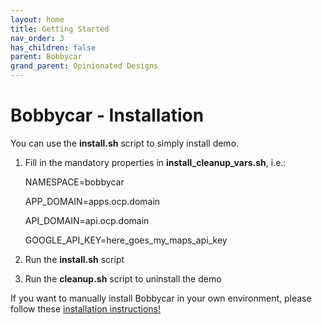```yaml
---
layout: home
title: Getting Started
nav_order: 3
has_children: false
parent: Bobbycar
grand_parent: Opinionated Designs
---
```


# Bobbycar - Installation

You can use the **install.sh** script to simply install demo.

1. Fill in the mandatory properties in **install_cleanup_vars.sh**, i.e.:


    NAMESPACE=bobbycar

    APP_DOMAIN=apps.ocp.domain

    API_DOMAIN=api.ocp.domain

    GOOGLE_API_KEY=here_goes_my_maps_api_key

2. Run the **install.sh** script

3. Run the **cleanup.sh** script to uninstall the demo

If you want to manually install Bobbycar in your own environment, please follow these [installation instructions!](https://github.com/sa-mw-dach/bobbycar/tree/master/helm)